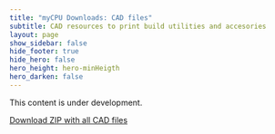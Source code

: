 ```yaml
---
title: "myCPU Downloads: CAD files"
subtitle: CAD resources to print build utilities and accesories
layout: page
show_sidebar: false
hide_footer: true
hide_hero: false
hero_height: hero-minHeigth
hero_darken: false
---
```

This content is under development.

<a class="button is-primary is-light" href="{{ site.baseurl }}/downloads/cad/cad.zip">Download ZIP with all CAD files</a>